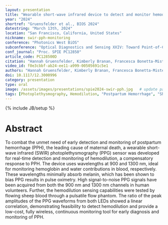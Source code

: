 ```yaml
---
layout: presentation
title: "Wearable short-wave infrared device to detect and monitor hemodilution during postpartum hemorrhage"
year: "2024"
shortref: "Gruensfelder et al., BIOS 2024"
datestring: "March 13th, 2024"
location: "San Francisco, California, United States"
nickname: swir-pph-monitoring
conference: "Photonics West BiOS"
subconference: "Optical Diagnostics and Sensing XXIV: Toward Point-of-Care Diagnostics"
conf_journal: "Proc. SPIE PC12850"
article_code: PC128500D
citation: "Hannah Gruensfelder, Kimberly Branan, Francesca Bonetta-Misteli, Madison Carlgren, Laura Brown, Justin McMurray, Gerard Cote, Kelly Liang, Xiyan Li, Leonid Shmuylovich, and Christine M. O’Brien, “Wearable short-wave infrared device to detect and monitor hemodilution during postpartum hemorrhage (Conference Presentation),” Proc. SPIE PC12850, Optical Diagnostics and Sensing XXIV: Toward Point-of-Care Diagnostics, PC128500D (13 March 2024); https://doi.org/10.1117/12.3000996"
video_id: f0e3cbbf-ab24-ee11-a999-00505691c5e1
authors: "Hannah Gruensfelder, Kimberly Branan, Francesca Bonetta-Misteli, Madison Carlgren, Laura Brown, Justin McMurray, Gerard Cote, Kelly Liang, Xiyan Li, Leonid Shmuylovich, Christine M. O’Brien"
doi: 10.1117/12.3000996
category: presentation
type: oral
image: /assets/images/presentations/spie2024-swir-pph.jpg   # update path/filename if needed
tags: [Photoplethysmography, Hemodilution, "Postpartum Hemorrhage", "Short-wave infrared", SWIR, PPG, Wearable, Sensor, Skin, Blood]
---
```


{% include JB/setup %}

# Abstract

To combat the unmet need of early detection and monitoring of postpartum hemorrhage (PPH), the leading cause of maternal death, a wearable short-wave infrared (SWIR) photoplethysmography (PPG) sensor was developed for real-time detection and monitoring of hemodilution, a compensatory response to PPH. The device uses wavelengths at 900 and 1300 nm, ideal for monitoring hemoglobin and water contributions in blood, respectively. These wavelengths minimally absorb melanin, which has been shown to bias PPG results in pulse oximetry. High signal-to-noise PPG signals have been acquired from both the 900 nm and 1300 nm channels in human volunteers. Further, the hemodilution sensing capabilities were tested by flowing sheep blood through a pulsatile flow phantom. The ratio of the peak amplitudes of the PPG waveforms from both LEDs showed a linear correlation, demonstrating feasibility to detect hemodilution and provide a low-cost, fully wireless, continuous monitoring tool for early diagnosis and monitoring of PPH.
